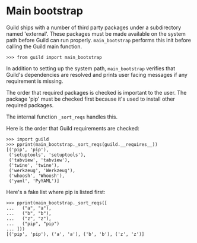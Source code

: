 # Main bootstrap

Guild ships with a number of third party packages under a subdirectory
named 'external'. These packages must be made available on the system
path before Guild can run properly. `main_bootstrap` performs this
init before calling the Guild main function.

    >>> from guild import main_bootstrap

In addition to setting up the system path, `main_bootstrap` verifies
that Guild's dependencies are resolved and prints user facing messages
if any requirement is missing.

The order that required packages is checked is important to the
user. The package 'pip' must be checked first because it's used to
install other required packages.

The internal function `_sort_reqs` handles this.

Here is the order that Guild requirements are checked:

    >>> import guild
    >>> pprint(main_bootstrap._sort_reqs(guild.__requires__))
    [('pip', 'pip'),
     ('setuptools', 'setuptools'),
     ('tabview', 'tabview'),
     ('twine', 'twine'),
     ('werkzeug', 'Werkzeug'),
     ('whoosh', 'Whoosh'),
     ('yaml', 'PyYAML')]

Here's a fake list where pip is listed first:

    >>> pprint(main_bootstrap._sort_reqs([
    ...   ("a", "a"),
    ...   ("b", "b"),
    ...   ("z", "z"),
    ...   ("pip", "pip")
    ... ]))
    [('pip', 'pip'), ('a', 'a'), ('b', 'b'), ('z', 'z')]
